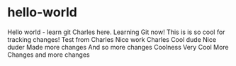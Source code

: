 # hello-world
Hello world - learn git
Charles here. Learning Git now!
This is is so cool for tracking changes!
Test from Charles
Nice work Charles
Cool dude
Nice duder
Made more changes
And so more changes
Coolness
Very Cool
More Changes
and more changes